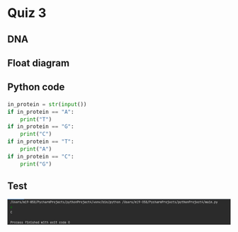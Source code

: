 # Quiz 3

## DNA

## Float diagram

## Python code

```.py
in_protein = str(input())
if in_protein == "A":
    print("T")
if in_protein == "G":
    print("C")
if in_protein == "T":
    print("A")
if in_protein == "C":
    print("G")
```

## Test
![](quiz3.png)
